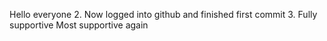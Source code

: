 Hello everyone
2. Now logged into github and finished first commit
3. Fully supportive
Most supportive again
